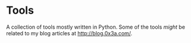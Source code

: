 # Tools
A collection of tools mostly written in Python. Some of the tools *might* be related to my blog articles at http://blog.0x3a.com/.

